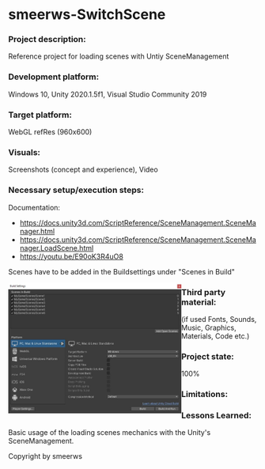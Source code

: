 # smeerws-SwitchScene
### Project description: 
Reference project for loading scenes with Untiy SceneManagement

### Development platform: 
Windows 10, Unity 2020.1.5f1, Visual Studio Community 2019 

### Target platform: 
WebGL refRes (960x600)

### Visuals: 
Screenshots (concept and experience), Video

### Necessary setup/execution steps: 

Documentation:
* https://docs.unity3d.com/ScriptReference/SceneManagement.SceneManager.html
* https://docs.unity3d.com/ScriptReference/SceneManagement.SceneManager.LoadScene.html
* https://youtu.be/E90oK3R4uO8

Scenes have to be added in the Buildsettings under "Scenes in Build" 
<div style="float:left;">
<img src="./Screenshots/buildinscenes.jpg" width="350">
</div>


### Third party material: 
(if used Fonts, Sounds, Music, Graphics, Materials, Code etc.)

### Project state: 
100%
### Limitations: 

### Lessons Learned: 
Basic usage of the loading scenes mechanics with the Unity's SceneManagement. 

Copyright by smeerws

